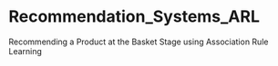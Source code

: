 # Recommendation_Systems_ARL
Recommending a Product at the Basket Stage using Association Rule Learning 
